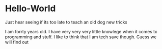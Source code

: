 # Hello-World
Just hear seeing if its too late to teach an old dog new tricks

I am forrty years old.  I have very very very little knowlege when it comes to programming and stuff.  I like to think that I am tech save though.  Guess we will find out
